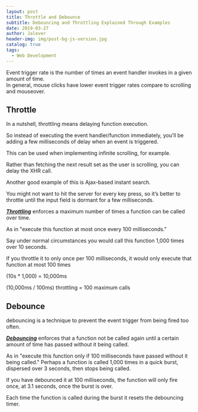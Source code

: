```yaml
---
layout: post
title: Throttle and Debounce
subtitle: Debouncing and Throttling Explained Through Examples
date: 2019-03-27
author: Jalever
header-img: img/post-bg-js-version.jpg
catalog: true
tags:
  - Web Development
---
```


Event trigger rate is the number of times an event handler invokes in a given amount of time.<br/>
In general, mouse clicks have lower event trigger rates compare to scrolling and mouseover.

## Throttle
In a nutshell, throttling means delaying function execution.<br/>

So instead of executing the event handler/function immediately, you’ll be adding a few milliseconds of delay when an event is triggered.<br/>

This can be used when implementing infinite scrolling, for example. <br/>

Rather than fetching the next result set as the user is scrolling, you can delay the XHR call.<br/>

Another good example of this is Ajax-based instant search. <br/>

You might not want to hit the server for every key press, so it’s better to throttle until the input field is dormant for a few milliseconds.<br/>

<ins>***Throttling***</ins> enforces a maximum number of times a function can be called over time. <br>

As in "execute this function at most once every 100 milliseconds."

Say under normal circumstances you would call this function 1,000 times over 10 seconds.
<br>

If you throttle it to only once per 100 milliseconds, it would only execute that function at most 100 times<br>

(10s * 1,000) = 10,000ms<br>

(10,000ms / 100ms) throttling = 100 maximum calls



## Debounce
debouncing is a technique to prevent the event trigger from being fired too often.<br/>

<ins>***Debouncing***</ins> enforces that a function not be called again until a certain amount of time has passed without it being called.<br>

As in "execute this function only if 100 milliseconds have passed without it being called."
Perhaps a function is called 1,000 times in a quick burst, dispersed over 3 seconds, then stops being called. <br>

If you have debounced it at 100 milliseconds, the function will only fire once, at 3.1 seconds, once the burst is over. <br>

Each time the function is called during the burst it resets the debouncing timer.
